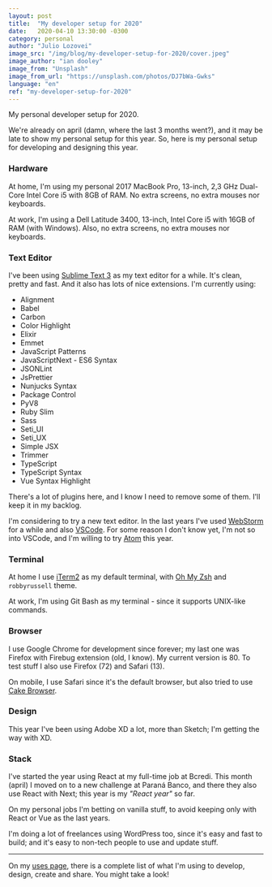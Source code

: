 ```yaml
---
layout: post
title:  "My developer setup for 2020"
date:   2020-04-10 13:30:00 -0300
category: personal
author: "Julio Lozovei"
image_src: "/img/blog/my-developer-setup-for-2020/cover.jpeg"
image_author: "ian dooley"
image_from: "Unsplash"
image_from_url: "https://unsplash.com/photos/DJ7bWa-Gwks"
language: "en"
ref: "my-developer-setup-for-2020"
---
```

My personal developer setup for 2020.
<!--more-->
We're already on april (damn, where the last 3 months went?), and it may be late to show my personal setup for this year. So, here is my personal setup for developing and designing this year.

### Hardware
At home, I'm using my personal 2017 MacBook Pro, 13-inch, 2,3 GHz Dual-Core Intel Core i5 with 8GB of RAM. No extra screens, no extra mouses nor keyboards.

At work, I'm using a Dell Latitude 3400, 13-inch, Intel Core i5 with 16GB of RAM (with Windows). Also, no extra screens, no extra mouses nor keyboards.


### Text Editor
I've been using [Sublime Text 3](https://www.sublimetext.com/) as my text editor for a while. It's clean, pretty and fast. And it also has lots of nice extensions. I'm currently using:

- Alignment
- Babel
- Carbon
- Color Highlight
- Elixir
- Emmet
- JavaScript Patterns
- JavaScriptNext - ES6 Syntax
- JSONLint
- JsPrettier
- Nunjucks Syntax
- Package Control
- PyV8
- Ruby Slim
- Sass
- Seti_UI
- Seti_UX
- Simple JSX
- Trimmer
- TypeScript
- TypeScript Syntax
- Vue Syntax Highlight

There's a lot of plugins here, and I know I need to remove some of them. I'll keep it in my backlog.

I'm considering to try a new text editor. In the last years I've used [WebStorm](https://www.jetbrains.com/webstorm/) for a while and also [VSCode](https://code.visualstudio.com/). For some reason I don't know yet, I'm not so into VSCode, and I'm willing to try [Atom](https://atom.io/) this year.


### Terminal
At home I use [iTerm2](https://www.iterm2.com/) as my default terminal, with [Oh My Zsh](https://github.com/ohmyzsh/ohmyzsh) and `robbyrussell` theme.

At work, I'm using Git Bash as my terminal - since it supports UNIX-like commands.


### Browser
I use Google Chrome for development since forever; my last one was Firefox with Firebug extension (old, I know). My current version is 80. To test stuff I also use Firefox (72) and Safari (13).

On mobile, I use Safari since it's the default browser, but also tried to use [Cake Browser](https://www.cakebrowser.com/).


### Design
This year I've been using Adobe XD a lot, more than Sketch; I'm getting the way with XD.


### Stack
I've started the year using React at my full-time job at Bcredi. This month (april) I moved on to a new challenge at Paraná Banco, and there they also use React with Next; this year is my _"React year"_ so far.

On my personal jobs I'm betting on vanilla stuff, to avoid keeping only with React or Vue as the last years.

I'm doing a lot of freelances using WordPress too, since it's easy and fast to build; and it's easy to non-tech people to use and update stuff.

---

On my [uses page](/uses), there is a complete list of what I'm using to develop, design, create and share. You might take a look!
